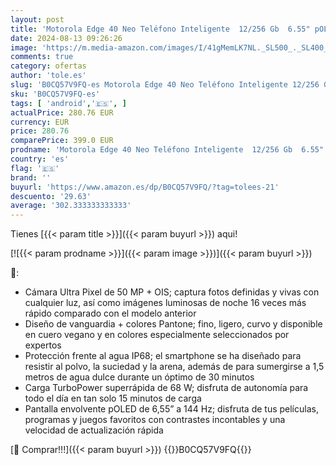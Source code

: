 ```yaml
---
layout: post
title: 'Motorola Edge 40 Neo Teléfono Inteligente  12/256 Gb  6.55" pOLED 144Hz  IP68  50Mp Ultra Pixel  Carga 68W Turbopower  Dolby Atmos  Android 13  5000 Mah  Dual Sim  Peach Fuzz  Versión ES y PT'
date: 2024-08-13 09:26:26
image: 'https://m.media-amazon.com/images/I/41gMemLK7NL._SL500_._SL400_.jpg'
comments: true
category: ofertas
author: 'tole.es'
slug: 'B0CQ57V9FQ-es Motorola Edge 40 Neo Teléfono Inteligente 12/256 Gb 6.55"...'
sku: 'B0CQ57V9FQ-es'
tags: [ 'android','🇪🇸', ]
actualPrice: 280.76 EUR
currency: EUR
price: 280.76
comparePrice: 399.0 EUR
prodname: 'Motorola Edge 40 Neo Teléfono Inteligente  12/256 Gb  6.55" pOLED 144Hz  IP68  50Mp Ultra Pixel  Carga 68W Turbopower  Dolby Atmos  Android 13  5000 Mah  Dual Sim  Peach Fuzz  Versión ES y PT'
country: 'es'
flag: '🇪🇸'
brand: ''
buyurl: 'https://www.amazon.es/dp/B0CQ57V9FQ/?tag=tolees-21'
descuento: '29.63'
average: '302.333333333333'
---
```


Tienes [{{< param title >}}]({{< param buyurl >}}) aqui!

[![{{< param prodname >}}]({{< param image >}})]({{< param buyurl >}})

🔎:

- Cámara Ultra Pixel de 50 MP + OIS; captura fotos definidas y vivas con cualquier luz, así como imágenes luminosas de noche 16 veces más rápido comparado con el modelo anterior
- Diseño de vanguardia + colores Pantone; fino, ligero, curvo y disponible en cuero vegano y en colores especialmente seleccionados por expertos
- Protección frente al agua IP68; el smartphone se ha diseñado para resistir al polvo, la suciedad y la arena, además de para sumergirse a 1,5 metros de agua dulce durante un óptimo de 30 minutos
- Carga TurboPower superrápida de 68 W; disfruta de autonomía para todo el día en tan solo 15 minutos de carga
- Pantalla envolvente pOLED de 6,55” a 144 Hz; disfruta de tus películas, programas y juegos favoritos con contrastes incontables y una velocidad de actualización rápida

[🛒 Comprar!!!]({{< param buyurl >}})
{{<world>}}B0CQ57V9FQ{{</world>}}
